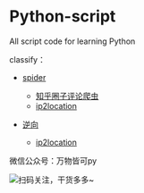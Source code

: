 # Python-script
All script code for learning Python

classify：  

- [spider](https://github.com/XiangtingLee/Python-script/tree/main/spiders)
    - [知乎圈子评论爬虫](https://github.com/XiangtingLee/Python-script/tree/main/spiders/%E7%9F%A5%E4%B9%8E%E6%9F%90%E5%9C%88%E5%AD%90%E8%AF%84%E8%AE%BA%E6%95%B0%E6%8D%AE%E6%8A%93%E5%8F%96)
    - [ip2location](https://github.com/XiangtingLee/Python-script/tree/main/spiders/%E9%80%86%E5%90%91/ip2location)
    
    
- [逆向](https://github.com/XiangtingLee/Python-script/tree/main/spiders/%E9%80%86%E5%90%91)
    - [ip2location](https://github.com/XiangtingLee/Python-script/tree/main/spiders/%E9%80%86%E5%90%91/ip2location)
    
    
微信公众号：万物皆可py  

![扫码关注，干货多多~](https://mmbiz.qpic.cn/mmbiz_jpg/EUODptNZOeAVlqzPOj0XRia477GXfcls5aJ0813zOnVibSlp35nWnjSrfTk6ibaka32HI3joZ5tgzWPUDA9Ffib25w/)
